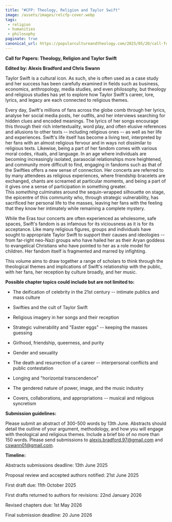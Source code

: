 ```yaml
---
title: "#CFP: Theology, Religion and Taylor Swift"
image: /assets/images/relcfp-cover.webp
tags:
 - religion
 - humanities
 - philosophy
paginate: true 
canonical_url: https://popularcultureandtheology.com/2025/05/20/call-for-papers-theology-religion-and-taylor-swift-2/
---
```

**Call for Papers: Theology, Religion and Taylor Swift**

**Edited by: Alexis Bradford and Chris Swann**

Taylor Swift is a cultural icon. As such, she is often used as a case study and her success has been carefully examined in fields such as business, economics, anthropology, media studies, and even philosophy, but theology and religious studies has yet to explore how Taylor Swift's career, lore, lyrics, and legacy are each connected to religious themes.

Every day, Swift's millions of fans across the globe comb through her lyrics, analyse her social media posts, her outfits, and her interviews searching for hidden clues and encoded meanings. The lyrics of her songs encourage this through their rich intertextuality, word play, and often elusive references and allusions to other texts -- including religious ones -- as well as her life and experiences. Swift's life itself has become a living text, interpreted by her fans with an almost religious fervour and in ways not dissimilar to religious texts. Likewise, being a part of her fandom comes with various moral codes, rituals, and language. In an age where individuals are becoming increasingly isolated, parasocial relationships more heightened, and community more difficult to find, engaging in fandoms such as that of the Swifties offers a new sense of connection. Her concerts are referred to by many attendees as religious experiences, where friendship bracelets are exchanged, chants are screamed at particular moments, and being a part of it gives one a sense of participation in something greater. This *something* culminates around the sequin-wrapped silhouette on stage, the epicentre of this community who, through strategic vulnerability, has sacrificed her personal life to the masses, leaving her fans with the feeling that they know her intimately while remaining a complete mystery.

While the Eras tour concerts are often experienced as wholesome, safe spaces, Swift's fandom is as infamous for its viciousness as it is for its acceptance. Like many religious figures, groups and individuals have sought to appropriate Taylor Swift to support their causes and ideologies -- from far-right neo-Nazi groups who have hailed her as their Aryan goddess to evangelical Christians who have pointed to her as a role model for children. Her fandom itself is fragmented and marred by infighting.

This volume aims to draw together a range of scholars to think through the theological themes and implications of Swift's relationship with the public, with her fans, her reception by culture broadly, and her music.

**Possible chapter topics could include but are not limited to:**

- The deification of celebrity in the 21st century -- intimate publics and mass culture

- Swifties and the cult of Taylor Swift

- Religious imagery in her songs and their reception

- Strategic vulnerability and "Easter eggs" -- keeping the masses guessing

- Girlhood, friendship, queerness, and purity

- Gender and sexuality

- The death and resurrection of a career -- interpersonal conflicts and public contestation

- Longing and "horizontal transcendence"

- The gendered nature of power, image, and the music industry

- Covers, collaborations, and appropriations -- musical and religious syncretism

**Submission guidelines:**

Please submit an abstract of 300-500 words by 13th June. Abstracts should detail the outline of your argument, methodology, and how you will engage with theological and religious themes. Include a brief bio of no more than 150 words. Please send submissions to alexis.bradford.97@gmail.com and cswann01@gmail.com.

**Timeline:**

Abstracts submissions deadline: 13th June 2025

Proposal review and accepted authors notified: 21st June 2025

First draft due: 11th October 2025

First drafts returned to authors for revisions: 22nd January 2026

Revised chapters due: 1st May 2026

Final submission deadline: 20 June 2026